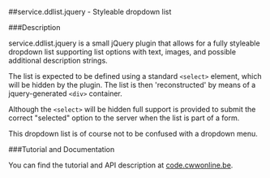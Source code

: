 ##service.ddlist.jquery - Styleable dropdown list

###Description

service.ddlist.jquery is a small jQuery plugin that allows for a fully styleable dropdown list supporting list options with text, images, and possible additional description strings.

The list is expected to be defined using a standard `<select>` element, which will be hidden by the plugin. The list is then 'reconstructed' by means of a jquery-generated `<div>` container.

Although the `<select>` will be hidden full support is provided to submit the correct "selected" option to the server when the list is part of a form.

This dropdown list is of course not to be confused with a dropdown menu.

###Tutorial and Documentation

You can find the tutorial and API description at [code.cwwonline.be](http://code.cwwonline.be/serviceddlistjquery).
